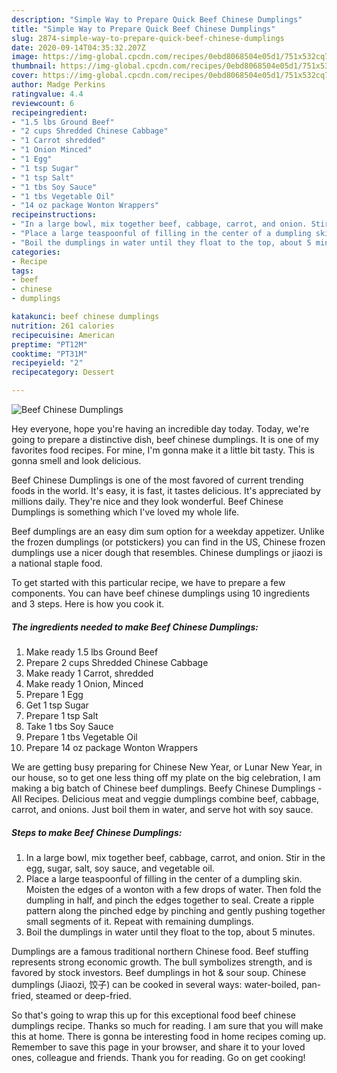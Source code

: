 ```yaml
---
description: "Simple Way to Prepare Quick Beef Chinese Dumplings"
title: "Simple Way to Prepare Quick Beef Chinese Dumplings"
slug: 2874-simple-way-to-prepare-quick-beef-chinese-dumplings
date: 2020-09-14T04:35:32.207Z
image: https://img-global.cpcdn.com/recipes/0ebd8068504e05d1/751x532cq70/beef-chinese-dumplings-recipe-main-photo.jpg
thumbnail: https://img-global.cpcdn.com/recipes/0ebd8068504e05d1/751x532cq70/beef-chinese-dumplings-recipe-main-photo.jpg
cover: https://img-global.cpcdn.com/recipes/0ebd8068504e05d1/751x532cq70/beef-chinese-dumplings-recipe-main-photo.jpg
author: Madge Perkins
ratingvalue: 4.4
reviewcount: 6
recipeingredient:
- "1.5 lbs Ground Beef"
- "2 cups Shredded Chinese Cabbage"
- "1 Carrot shredded"
- "1 Onion Minced"
- "1 Egg"
- "1 tsp Sugar"
- "1 tsp Salt"
- "1 tbs Soy Sauce"
- "1 tbs Vegetable Oil"
- "14 oz package Wonton Wrappers"
recipeinstructions:
- "In a large bowl, mix together beef, cabbage, carrot, and onion. Stir in the egg, sugar, salt, soy sauce, and vegetable oil."
- "Place a large teaspoonful of filling in the center of a dumpling skin. Moisten the edges of a wonton with a few drops of water. Then fold the dumpling in half, and pinch the edges together to seal. Create a ripple pattern along the pinched edge by pinching and gently pushing together small segments of it. Repeat with remaining dumplings."
- "Boil the dumplings in water until they float to the top, about 5 minutes."
categories:
- Recipe
tags:
- beef
- chinese
- dumplings

katakunci: beef chinese dumplings 
nutrition: 261 calories
recipecuisine: American
preptime: "PT12M"
cooktime: "PT31M"
recipeyield: "2"
recipecategory: Dessert

---
```



![Beef Chinese Dumplings](https://img-global.cpcdn.com/recipes/0ebd8068504e05d1/751x532cq70/beef-chinese-dumplings-recipe-main-photo.jpg)

Hey everyone, hope you're having an incredible day today. Today, we're going to prepare a distinctive dish, beef chinese dumplings. It is one of my favorites food recipes. For mine, I'm gonna make it a little bit tasty. This is gonna smell and look delicious.

Beef Chinese Dumplings is one of the most favored of current trending foods in the world. It's easy, it is fast, it tastes delicious. It's appreciated by millions daily. They're nice and they look wonderful. Beef Chinese Dumplings is something which I've loved my whole life.

Beef dumplings are an easy dim sum option for a weekday appetizer. Unlike the frozen dumplings (or potstickers) you can find in the US, Chinese frozen dumplings use a nicer dough that resembles. Chinese dumplings or jiaozi is a national staple food.


To get started with this particular recipe, we have to prepare a few components. You can have beef chinese dumplings using 10 ingredients and 3 steps. Here is how you cook it.

<!--inarticleads1-->

##### The ingredients needed to make Beef Chinese Dumplings:

1. Make ready 1.5 lbs Ground Beef
1. Prepare 2 cups Shredded Chinese Cabbage
1. Make ready 1 Carrot, shredded
1. Make ready 1 Onion, Minced
1. Prepare 1 Egg
1. Get 1 tsp Sugar
1. Prepare 1 tsp Salt
1. Take 1 tbs Soy Sauce
1. Prepare 1 tbs Vegetable Oil
1. Prepare 14 oz package Wonton Wrappers


We are getting busy preparing for Chinese New Year, or Lunar New Year, in our house, so to get one less thing off my plate on the big celebration, I am making a big batch of Chinese beef dumplings. Beefy Chinese Dumplings - All Recipes. Delicious meat and veggie dumplings combine beef, cabbage, carrot, and onions. Just boil them in water, and serve hot with soy sauce. 

<!--inarticleads2-->

##### Steps to make Beef Chinese Dumplings:

1. In a large bowl, mix together beef, cabbage, carrot, and onion. Stir in the egg, sugar, salt, soy sauce, and vegetable oil.
1. Place a large teaspoonful of filling in the center of a dumpling skin. Moisten the edges of a wonton with a few drops of water. Then fold the dumpling in half, and pinch the edges together to seal. Create a ripple pattern along the pinched edge by pinching and gently pushing together small segments of it. Repeat with remaining dumplings.
1. Boil the dumplings in water until they float to the top, about 5 minutes.


Dumplings are a famous traditional northern Chinese food. Beef stuffing represents strong economic growth. The bull symbolizes strength, and is favored by stock investors. Beef dumplings in hot &amp; sour soup. Chinese dumplings (Jiaozi, 饺子) can be cooked in several ways: water-boiled, pan-fried, steamed or deep-fried. 

So that's going to wrap this up for this exceptional food beef chinese dumplings recipe. Thanks so much for reading. I am sure that you will make this at home. There is gonna be interesting food in home recipes coming up. Remember to save this page in your browser, and share it to your loved ones, colleague and friends. Thank you for reading. Go on get cooking!
